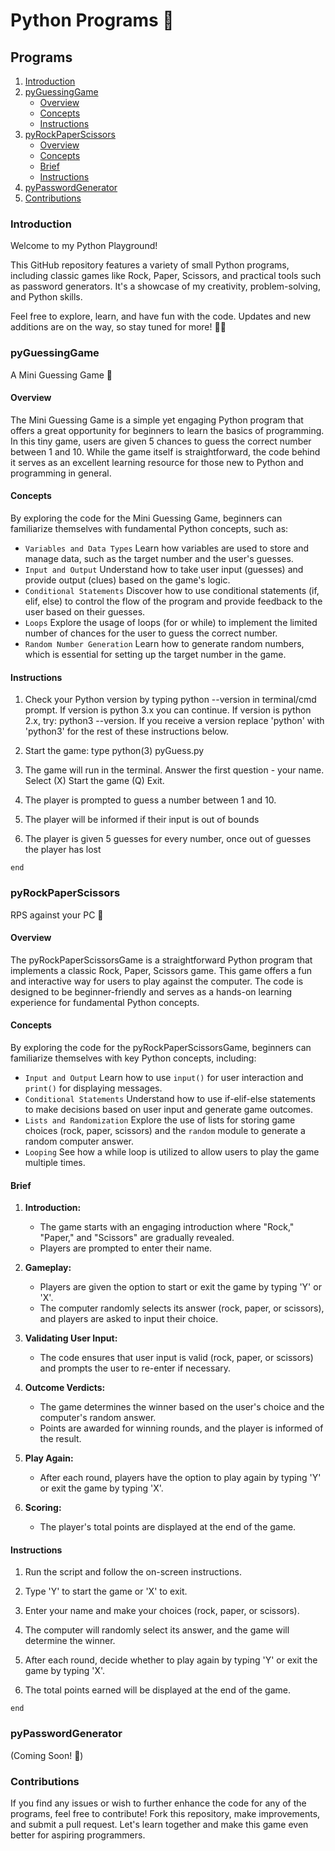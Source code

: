 # Python Programs 🐍

## Programs
1. [Introduction](#introduction)
2. [pyGuessingGame](#pyguessinggame)
   - [Overview](#overview)
   - [Concepts](#concepts)
   - [Instructions](#instructions)
4. [pyRockPaperScissors](#pyrockpaperscissors)
   - [Overview](#overview)
   - [Concepts](#concepts)
   - [Brief](#brief)
   - [Instructions](#instructions)
6. [pyPasswordGenerator](#pypasswordgenerator)
7. [Contributions](#contributions)

### Introduction
Welcome to my Python Playground!

This GitHub repository features a variety of small Python programs, including classic games like Rock, Paper, Scissors, and practical tools such as password generators. It's a showcase of my creativity, problem-solving, and Python skills.

Feel free to explore, learn, and have fun with the code. Updates and new additions are on the way, so stay tuned for more! 🚀🐍

### pyGuessingGame
A Mini Guessing Game 🐍

#### Overview
The Mini Guessing Game is a simple yet engaging Python program that offers a great opportunity for beginners to learn the basics of programming. In this tiny game, users are given 5 chances to guess the correct number between 1 and 10. While the game itself is straightforward, the code behind it serves as an excellent learning resource for those new to Python and programming in general.

#### Concepts
By exploring the code for the Mini Guessing Game, beginners can familiarize themselves with fundamental Python concepts, such as:

-   ```Variables and Data Types``` Learn how variables are used to store and manage data, such as the target number and the user's guesses.
-   ```Input and Output``` Understand how to take user input (guesses) and provide output (clues) based on the game's logic.
-   ```Conditional Statements``` Discover how to use conditional statements (if, elif, else) to control the flow of the program and provide feedback to the user based on their guesses.
-   ```Loops``` Explore the usage of loops (for or while) to implement the limited number of chances for the user to guess the correct number.
-   ```Random Number Generation``` Learn how to generate random numbers, which is essential for setting up the target number in the game.

#### Instructions
1. Check your Python version by typing python --version in terminal/cmd prompt. If version is python 3.x you can continue. If version is python 2.x, try: python3 --version. If you receive a version replace 'python' with 'python3' for the rest of these instructions below.

2. Start the game: type python(3) pyGuess.py

3. The game will run in the terminal. Answer the first question - your name. Select (X) Start the game (Q) Exit.

4. The player is prompted to guess a number between 1 and 10.
   
5. The player will be informed if their input is out of bounds
   
6. The player is given 5 guesses for every number, once out of guesses the player has lost

```end```

### pyRockPaperScissors
RPS against your PC 🐍

#### Overview
The pyRockPaperScissorsGame is a straightforward Python program that implements a classic Rock, Paper, Scissors game. This game offers a fun and interactive way for users to play against the computer. The code is designed to be beginner-friendly and serves as a hands-on learning experience for fundamental Python concepts.

#### Concepts
By exploring the code for the pyRockPaperScissorsGame, beginners can familiarize themselves with key Python concepts, including:

-   ```Input and Output``` Learn how to use `input()` for user interaction and `print()` for displaying messages.
-   ```Conditional Statements``` Understand how to use if-elif-else statements to make decisions based on user input and generate game outcomes.
-   ```Lists and Randomization``` Explore the use of lists for storing game choices (rock, paper, scissors) and the `random` module to generate a random computer answer.
-   ```Looping``` See how a while loop is utilized to allow users to play the game multiple times.

#### Brief
1. **Introduction:**
   - The game starts with an engaging introduction where "Rock," "Paper," and "Scissors" are gradually revealed.
   - Players are prompted to enter their name.

2. **Gameplay:**
   - Players are given the option to start or exit the game by typing 'Y' or 'X'.
   - The computer randomly selects its answer (rock, paper, or scissors), and players are asked to input their choice.

3. **Validating User Input:**
   - The code ensures that user input is valid (rock, paper, or scissors) and prompts the user to re-enter if necessary.

4. **Outcome Verdicts:**
   - The game determines the winner based on the user's choice and the computer's random answer.
   - Points are awarded for winning rounds, and the player is informed of the result.

5. **Play Again:**
   - After each round, players have the option to play again by typing 'Y' or exit the game by typing 'X'.

6. **Scoring:**
   - The player's total points are displayed at the end of the game.

#### Instructions
1. Run the script and follow the on-screen instructions.

3. Type 'Y' to start the game or 'X' to exit.
4. Enter your name and make your choices (rock, paper, or scissors).
5. The computer will randomly select its answer, and the game will determine the winner.
6. After each round, decide whether to play again by typing 'Y' or exit the game by typing 'X'.
7. The total points earned will be displayed at the end of the game.

```end```

### pyPasswordGenerator
(Coming Soon! 🐍)

### Contributions
If you find any issues or wish to further enhance the code for any of the programs, feel free to contribute! Fork this repository, make improvements, and submit a pull request. Let's learn together and make this game even better for aspiring programmers.
